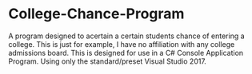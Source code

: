 # College-Chance-Program
A program designed to acertain a certain students chance of entering a college. This is just for example, I have no affiliation with any college admissions board.
This is designed for use in a C# Console Application Program. Using only the standard/preset Visual Studio 2017.
